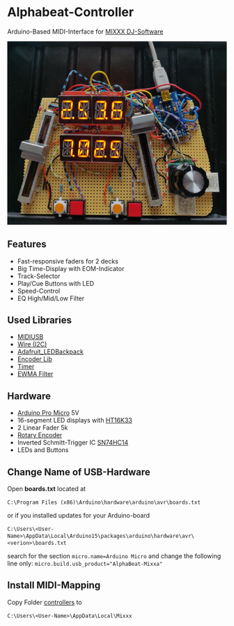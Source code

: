 # Alphabeat-Controller
Arduino-Based MIDI-Interface for [MIXXX DJ-Software](https://mixxx.org)

![AlphaBeat_Midi_Control.jpg](/AlphaBeat_Midi_Control.jpg)

## Features
* Fast-responsive faders for 2 decks
* Big Time-Display with EOM-Indicator
* Track-Selector
* Play/Cue Buttons with LED
* Speed-Control
* EQ High/Mid/Low Filter

## Used Libraries
* [MIDIUSB](https://tigoe.github.io/SoundExamples/midiusb.html)
* [Wire (I2C)](https://www.arduino.cc/en/reference/wire)
* [Adafruit_LEDBackpack](https://www.adafruit.com/product/1911)
* [Encoder Lib](http://www.pjrc.com/teensy/td_libs_Encoder.html)
* [Timer](https://github.com/brunocalou/Timer)
* [EWMA Filter](https://github.com/jonnieZG/EWMA)

## Hardware
* [Arduino Pro Micro](https://www.sparkfun.com/products/12640) 5V
* 16-segment LED displays with [HT16K33](https://cdn-shop.adafruit.com/datasheets/ht16K33v110.pdf)
* 2 Linear Fader 5k
* [Rotary Encoder](https://www.bourns.com/data/global/pdfs/ECW1J.pdf)
* Inverted Schmitt-Trigger IC [SN74HC14](https://www.ti.com/lit/ds/symlink/sn74hc14.pdf)
* LEDs and Buttons

## Change Name of USB-Hardware
Open **boards.txt** located at
```
C:\Program Files (x86)\Arduino\hardware\arduino\avr\boards.txt
```
or if you installed updates for your Arduino-board
```
C:\Users\<User-Name>\AppData\Local\Arduino15\packages\arduino\hardware\avr\<verion>\boards.txt
```
search for the section `micro.name=Arduino Micro`
and change the following line only: `micro.build.usb_product="AlphaBeat-Mixxa"`

## Install MIDI-Mapping
Copy Folder [controllers](\controllers) to
```
C:\Users\<User-Name>\AppData\Local\Mixxx
```
